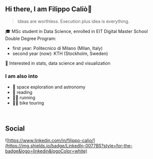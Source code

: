 ## Hi there, I am Filippo Caliò👋
>Ideas are worthless. Execution plus idea is everything.

🎓 MSc student in Data Science, enrolled in EIT Digital Master School Double Degree Program:
- first year: Politecnico di Milano (Milan, Italy)
- second year (now): KTH (Stockholm, Sweden)

🌱 Interested in stats, data science and visualization

### I am also into
- 🔭 space exploration and astronomy <br />
- 📖 reading<br />
- 🏃🏻 running<br />
- 🚴🏻 bike touring<br />
<br />

## Social

![https://www.linkedin.com/in/filippo-calio/](https://img.shields.io/badge/LinkedIn-0077B5?style=for-the-badge&logo=linkedin&logoColor=white)
